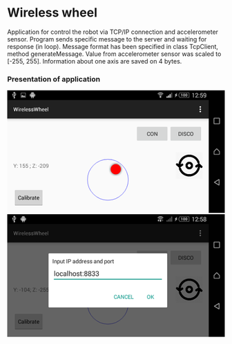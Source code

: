 # Wireless wheel

Application for control the robot via TCP/IP connection and accelerometer sensor. Program sends specific message to the server and waiting for response (in loop). Message format has been specified in class TcpClient, method generateMessage. Value from accelerometer sensor was scaled to [-255, 255]. Information about one axis are saved on 4 bytes.

### Presentation of application
![alt text](https://raw.githubusercontent.com/mk307009/wirelesswheel/master/screenshot/main.png "Main activity")
![alt text](https://raw.githubusercontent.com/mk307009/wirelesswheel/master/screenshot/menu.png "Menu")
